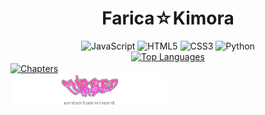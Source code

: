 <div align="center"> <h1>Farica☆Kimora</h1>
 </div>
<div align="center">
  <img alt="JavaScript" src="https://img.shields.io/badge/javascript%20-%23323330.svg?&style=for-the-badge&logo=javascript&logoColor=black&color=white"/>
  <img alt="HTML5" src="https://img.shields.io/badge/html5%20-%23323330.svg?&style=for-the-badge&logo=html5&logoColor=black&color=white"/>
  <img alt="CSS3" src="https://img.shields.io/badge/css3%20-%23323330.svg?&style=for-the-badge&logo=css3&logoColor=black&color=white"/>
  <img alt="Python" src="https://img.shields.io/badge/python%20-%23323330.svg?&style=for-the-badge&logo=python&logoColor=black&color=white"/>
</div>
<div align="center">
    <a href="https://github.com/farica-kimora/github-readme-stats">
        <img src="https://github-readme-stats.vercel.app/api/top-langs/?username=Farica-Kimora&layout=compact&langs_count=10"
            alt="Top Languages">
    </a>
</div>

<a href="https://cursedprograms.github.io/book-template/" target="_blank" align="center">
    <img src="https://github.com/SynthWomb/SynthWomb/blob/main/logos/SynthWomb05.png"
        alt="Chapters" align="center"  style="width:200px;"/>
</a>
 <br>
 <a href="https://cursed-entertainment.itch.io/" target="_blank">
    <img src="https://github.com/CursedPrograms/cursedentertainment/raw/main/images/logos/logo-wide-grey.png"
        alt="CursedEntertainment Logo"  style="width:250px;"/>
</a>

